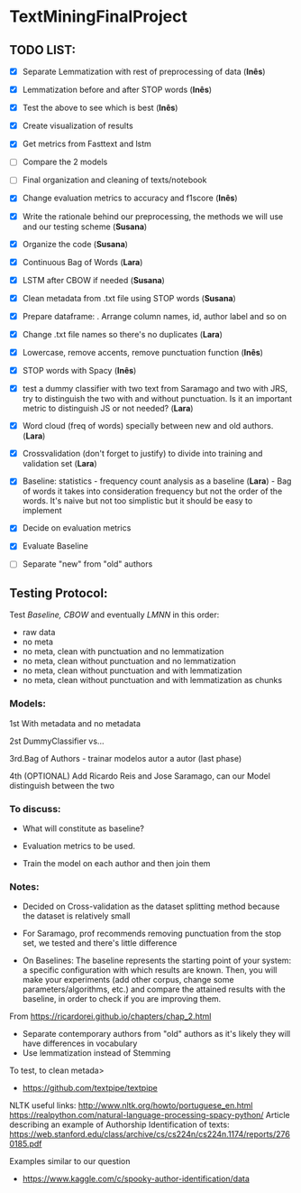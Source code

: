# TextMiningFinalProject


## TODO LIST:

- [x] Separate Lemmatization with rest of preprocessing of data (**Inês**)

- [x] Lemmatization before and after STOP words (**Inês**)

- [x] Test the above to see which is best (**Inês**)

- [x] Create visualization of results

- [x] Get metrics from Fasttext and lstm 

- [ ] Compare the 2 models

- [ ] Final organization and cleaning of texts/notebook

- [x] Change evaluation metrics to accuracy and f1score (**Inês**)

- [x] Write the rationale behind our preprocessing, the methods we will use and our testing scheme (**Susana**)

- [x] Organize the code (**Susana**)

- [x] Continuous Bag of Words (**Lara**)

- [x] LSTM after CBOW if needed (**Susana**)

- [x] Clean metadata from .txt file using STOP words (**Susana**)
 
- [x] Prepare dataframe: 
      . Arrange column names, id, author label and so on 
- [x] Change .txt file names so there's no duplicates (**Lara**)
      
- [x] Lowercase, remove accents, remove punctuation function (**Inês**)

- [x] STOP words with Spacy (**Inês**)
 
- [x] test a dummy classifier with two text from Saramago and two with JRS, try to distinguish the two with and without punctuation. Is it an important metric to distinguish JS or not needed? (**Lara**)
      
- [x] Word cloud (freq of words) specially between new and old authors.(**Lara**)

- [x] Crossvalidation (don't forget to justify) to divide into training and validation set (**Lara**)
 
- [x] Baseline: statistics - frequency count analysis as a baseline (**Lara**)
      - Bag of words it takes into consideration frequency but not the order of the words. It's naive but not too simplistic but it should be easy to implement
 
- [x] Decide on evaluation metrics
 
- [x] Evaluate Baseline 
 
- [ ] Separate "new" from "old" authors
 

## Testing Protocol: 

Test _Baseline,_ _CBOW_ and eventually _LMNN_ in this order: 
- raw data
- no meta
- no meta, clean with punctuation and no lemmatization
- no meta, clean without punctuation and no lemmatization
- no meta, clean without punctuation and with lemmatization 
- no meta, clean without punctuation and with lemmatization as chunks
 

### Models:

1st With metadata and no metadata

2st DummyClassifier vs... 

3rd.Bag of Authors - trainar modelos autor a autor (last phase)

4th (OPTIONAL) Add Ricardo Reis and Jose Saramago, can our Model distinguish between the two 

### To discuss:

- What will constitute as baseline?

- Evaluation metrics to be used.

- Train the model on each author and then join them


### Notes:

- Decided on Cross-validation as the dataset splitting method because the dataset is relatively small

- For Saramago, prof recommends removing punctuation from the stop set, we tested and there's little difference

- On Baselines: The baseline represents the starting point of your system: a specific configuration with which results are known. Then, you will make your experiments (add other corpus, change some parameters/algorithms, etc.) and compare the attained results with the baseline, in order to check if you are improving them.

From <https://ricardorei.github.io/chapters/chap_2.html> 

- Separate contemporary authors from "old" authors as it's likely they will have differences in vocabulary
- Use lemmatization instead of Stemming 

To test, to clean metada>
- https://github.com/textpipe/textpipe

NLTK useful links:
http://www.nltk.org/howto/portuguese_en.html
https://realpython.com/natural-language-processing-spacy-python/
Article describing an example of Authorship Identification of texts:
https://web.stanford.edu/class/archive/cs/cs224n/cs224n.1174/reports/2760185.pdf



Examples similar to our question
- https://www.kaggle.com/c/spooky-author-identification/data
